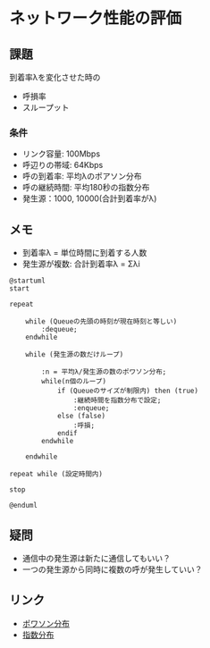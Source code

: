 # ネットワーク性能の評価

## 課題

到着率λを変化させた時の

- 呼損率
- スループット

### 条件

- リンク容量: 100Mbps
- 呼辺りの帯域: 64Kbps
- 呼の到着率: 平均λのポアソン分布
- 呼の継続時間: 平均180秒の指数分布
- 発生源：1000, 10000(合計到着率がλ)

## メモ

- 到着率λ = 単位時間に到着する人数
- 発生源が複数: 合計到着率λ = Σλi

```plantuml
@startuml
start

repeat

    while (Queueの先頭の時刻が現在時刻と等しい)
        :dequeue;
    endwhile

    while (発生源の数だけループ)

        :n = 平均λ/発生源の数のポワソン分布;
        while(n個のループ)
            if (Queueのサイズが制限内) then (true)
                :継続時間を指数分布で設定;
                :enqueue;
            else (false)
                :呼損;
            endif
        endwhile

    endwhile

repeat while (設定時間内)

stop

@enduml
```

## 疑問

- 通信中の発生源は新たに通信してもいい？
- 一つの発生源から同時に複数の呼が発生していい？

## リンク

- [ポワソン分布](https://cpprefjp.github.io/reference/random/poisson_distribution.html)
- [指数分布](https://cpprefjp.github.io/reference/random/exponential_distribution.html)
